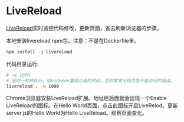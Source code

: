 # LiveReload
[LiveReload](https://www.npmjs.com/package/livereload)实时监控代码修改，更新页面，省去刷新浏览器的步骤。

本地安装livereload npm包。注意：不是在Dockerfile里。
``` sh
npm install -g livereload
```

代码目录运行:
``` sh
# -w 1000
# 延时一秒钟执行。给nodemon重启应用的时间。否则常常出现页面不能访问的错误。
livereload . -w 1000
```

Chrome浏览器安装LiveReload扩展。地址栏后面就会出现一个Enable LiveReload的图标。在Hello World页面，点击此图标开启LiveRelod。更新server.js的Hello World为Hello LiveReload。观察页面变化。
